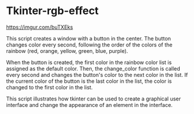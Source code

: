 # Tkinter-rgb-effect

https://imgur.com/buTXEks



This script creates a window with a button in the center. The button changes color every second,
following the order of the colors of the rainbow (red, orange, yellow, green, blue, purple).

When the button is created, the first color in the rainbow color list is assigned as the default color. Then, the change_color function is called every second and changes the button's color to the next color in the list. If the current color of the button is the last color in the list, the color is changed to the first color in the list.

This script illustrates how tkinter can be used to create a graphical user interface and change the appearance of an element in the interface.
